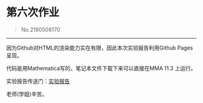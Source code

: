 # 第六次作业
> No.2160508170
---

因为Github对HTML的渲染能力实在有限，因此本次实验报告利用Github Pages呈现。

代码是用Mathematica写的，笔记本文件下载下来可以直接在MMA 11.3 上运行。

实验报告传送门：[实验报告](https://albertyoung0112.github.io/hw6/index.htm)

老师(学姐)辛苦。
